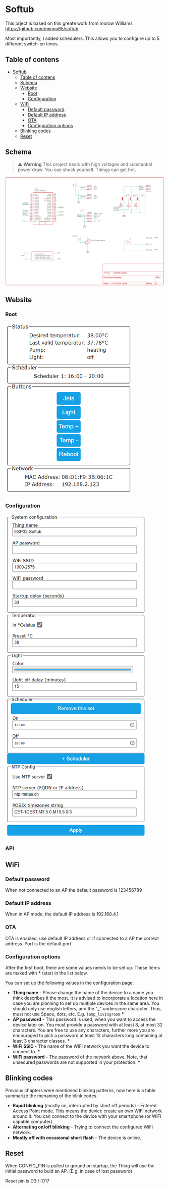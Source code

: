 # Softub

This prject is based on this greate work from morow Williams
https://github.com/minou65/softub

Most importantly, I added schedulers. This allows you to configure up to 5 different switch-on times.

## Table of contens
- [Softub](#softub)
  - [Table of contens](#table-of-contens)
  - [Schema](#schema)
  - [Website](#website)
    - [Root](#root)
    - [Configuration](#configuration)
  - [WiFi](#wifi)
    - [Default password](#default-password)
    - [Default IP address](#default-ip-address)
    - [OTA](#ota)
    - [Configuration options](#configuration-options)
  - [Blinking codes](#blinking-codes)
  - [Reset](#reset)


## Schema
> **⚠ Warning** 
> This project deals with high voltages and substantial power draw. You can shock yourself. Things can get hot.

![alt text](img/schema.png)

## Website
### Root
![alt text](img/statusPage.png)

### Configuration
![alt text](img/configPage.png)

### API


## WiFi
### Default password
When not connected to an AP the default password is 123456789

### Default IP address
When in AP mode, the default IP address is 192.168.4.1

### OTA
OTA is enabled, use default IP address or if connected to a AP the correct address.
Port is the default port.

### Configuration options
After the first boot, there are some values needs to be set up.
These items are maked with __*__ (star) in the list below.

You can set up the following values in the configuration page:

-  __Thing name__ - Please change the name of the device to
a name you think describes it the most. It is advised to
incorporate a location here in case you are planning to
set up multiple devices in the same area. You should only use
english letters, and the "_" underscore character. Thus, must not
use Space, dots, etc. E.g. `lamp_livingroom` __*__
- __AP password__ - This password is used, when you want to
access the device later on. You must provide a password with at least 8,
at most 32 characters.
You are free to use any characters, further more you are
encouraged to pick a password at least 12 characters long containing
at least 3 character classes. __*__
- __WiFi SSID__ - The name of the WiFi network you want the device
to connect to. __*__
- __WiFi password__ - The password of the network above. Note, that
unsecured passwords are not supported in your protection. __*__

## Blinking codes
Prevoius chapters were mentioned blinking patterns, now here is a
table summarize the menaning of the blink codes.

- __Rapid blinking__ (mostly on, interrupted by short off periods) -
Entered Access Point mode. This means the device create an own WiFi
network around it. You can connect to the device with your smartphone
(or WiFi capable computer).
- __Alternating on/off blinking__ - Trying to connect the configured
WiFi network.
- __Mostly off with occasional short flash__ - The device is online.

## Reset
When CONFIG_PIN is pulled to ground on startup, the Thing will use the initial
password to buld an AP. (E.g. in case of lost password)

Reset pin is D3 / IO17